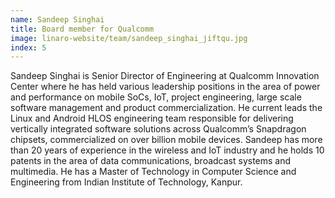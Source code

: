 ```yaml
---
name: Sandeep Singhai
title: Board member for Qualcomm
image: linaro-website/team/sandeep_singhai_jiftqu.jpg
index: 5
---
```

Sandeep Singhai is Senior Director of Engineering at Qualcomm Innovation Center where he has held various leadership positions in the area of power and performance on mobile SoCs, IoT, project engineering, large scale software management and product commercialization. He current leads the Linux and Android HLOS engineering team responsible for delivering vertically integrated software solutions across Qualcomm’s Snapdragon chipsets, commercialized on over billion mobile devices. Sandeep has more than 20 years of experience in the wireless and IoT industry and he holds 10 patents in the area of data communications, broadcast systems and multimedia. He has a Master of Technology in Computer Science and Engineering from Indian Institute of Technology, Kanpur.
